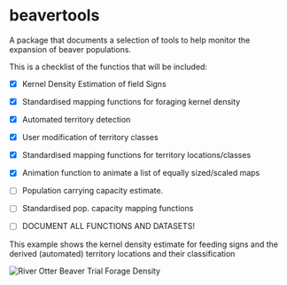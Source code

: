 
# beavertools

A package that documents a selection of tools to help monitor the
expansion of beaver populations.

This is a checklist of the functios that will be included:

  - [x] Kernel Density Estimation of field Signs

  - [x] Standardised mapping functions for foraging kernel density

  - [x] Automated territory detection

  - [x] User modification of territory classes

  - [x] Standardised mapping functions for territory locations/classes

  - [x] Animation function to animate a list of equally sized/scaled
    maps

  - [ ] Population carrying capacity estimate.

  - [ ] Standardised pop. capacity mapping functions

  - [ ] DOCUMENT ALL FUNCTIONS AND DATASETS\!

This example shows the kernel density estimate for feeding signs and the
derived (automated) territory locations and their classification

![River Otter Beaver Trial Forage
Density](man/figures/Otter_comb_test1.gif)
